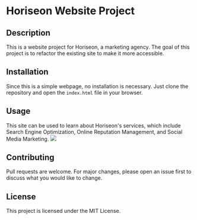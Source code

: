 # Horiseon Website Project

## Description

This is a website project for Horiseon, a marketing agency. The goal of this project is to refactor the existing site to make it more accessible.

## Installation

Since this is a simple webpage, no installation is necessary. Just clone the repository and open the `index.html` file in your browser.

## Usage

This site can be used to learn about Horiseon's services, which include Search Engine Optimization, Online Reputation Management, and Social Media Marketing.
<img src="images/Search%20Engine%20Optimization.png">

## Contributing

Pull requests are welcome. For major changes, please open an issue first to discuss what you would like to change.

## License

This project is licensed under the MIT License.
